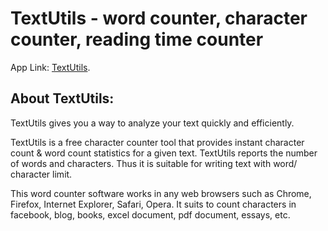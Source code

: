 # TextUtils - word counter, character counter, reading time counter

App Link: [TextUtils](https://towkirdev-textutils-app.netlify.app/).

## About TextUtils:

TextUtils gives you a way to analyze your text quickly and efficiently.

TextUtils is a free character counter tool that provides instant
character count & word count statistics for a given text.
TextUtils reports the number of words and characters. Thus it is
suitable for writing text with word/ character limit.

This word counter software works in any web browsers such as
Chrome, Firefox, Internet Explorer, Safari, Opera. It suits to
count characters in facebook, blog, books, excel document, pdf
document, essays, etc.
